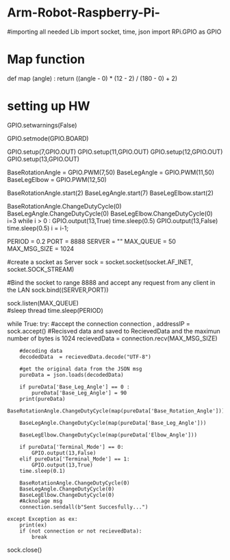 # Arm-Robot-Raspberry-Pi-

#importing all needed Lib
import socket, time, json
import RPi.GPIO as GPIO

# Map function
def map (angle) :
  return ((angle - 0) * (12 - 2) / (180 - 0) + 2)

# setting up HW
GPIO.setwarnings(False)

GPIO.setmode(GPIO.BOARD)

GPIO.setup(7,GPIO.OUT)
GPIO.setup(11,GPIO.OUT)
GPIO.setup(12,GPIO.OUT)
GPIO.setup(13,GPIO.OUT)

BaseRotationAngle = GPIO.PWM(7,50)
BaseLegAngle = GPIO.PWM(11,50)
BaseLegElbow = GPIO.PWM(12,50)    

BaseRotationAngle.start(2)
BaseLegAngle.start(7)
BaseLegElbow.start(2)

BaseRotationAngle.ChangeDutyCycle(0)
BaseLegAngle.ChangeDutyCycle(0)
BaseLegElbow.ChangeDutyCycle(0)
i=3
while i > 0 :
    GPIO.output(13,True)
    time.sleep(0.5)
    GPIO.output(13,False)
    time.sleep(0.5)
    i = i-1;


PERIOD = 0.2
PORT = 8888
SERVER = ""
MAX_QUEUE = 50
MAX_MSG_SIZE = 1024


#create a socket as Server
sock = socket.socket(socket.AF_INET, socket.SOCK_STREAM)

#Bind the socket to range 8888 and accept any request from any client in the LAN
sock.bind((SERVER,PORT))

sock.listen(MAX_QUEUE)    
#sleep thread
time.sleep(PERIOD)
    
while True:
    try:
        #accept the connection
        connection , addressIP = sock.accept()
        #Recisved data and saved to RecievedData and the maximun number of bytes is 1024
        recievedData = connection.recv(MAX_MSG_SIZE)
        
        #decoding data
        decodedData  = recievedData.decode("UTF-8")
        
        #get the original data from the JSON msg
        pureData = json.loads(decodedData)
        
        if pureData['Base_Leg_Angle'] == 0 :
            pureData['Base_Leg_Angle'] = 90
        print(pureData)
        BaseRotationAngle.ChangeDutyCycle(map(pureData['Base_Rotation_Angle']))
        
        BaseLegAngle.ChangeDutyCycle(map(pureData['Base_Leg_Angle']))
        
        BaseLegElbow.ChangeDutyCycle(map(pureData['Elbow_Angle']))
        
        if pureData['Terminal_Mode'] == 0:
            GPIO.output(13,False)
        elif pureData['Terminal_Mode'] == 1:
            GPIO.output(13,True)
        time.sleep(0.1)
        
        BaseRotationAngle.ChangeDutyCycle(0)
        BaseLegAngle.ChangeDutyCycle(0)
        BaseLegElbow.ChangeDutyCycle(0)
        #Acknolage msg
        connection.sendall(b"Sent Succesfully...")

    except Exception as ex:
        print(ex)
        if (not connection or not recievedData):
            break
sock.close()
